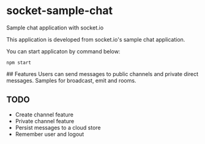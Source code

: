 # socket-sample-chat
Sample chat application with socket.io

This application is developed from socket.io's sample chat application.

You can start applicaton by command below:

```
npm start
```

## Features
Users can send messages to public channels and private direct messages.
Samples for broadcast, emit and rooms.


## TODO
 * Create channel feature
 * Private channel feature
 * Persist messages to a cloud store
 * Remember user and logout
